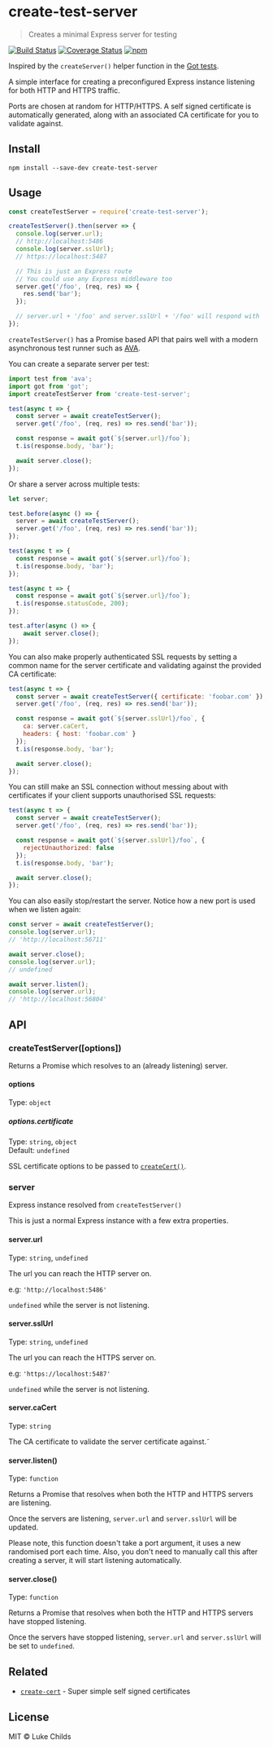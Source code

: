 # create-test-server

> Creates a minimal Express server for testing

[![Build Status](https://travis-ci.org/lukechilds/create-test-server.svg?branch=master)](https://travis-ci.org/lukechilds/create-test-server)
[![Coverage Status](https://coveralls.io/repos/github/lukechilds/create-test-server/badge.svg?branch=master)](https://coveralls.io/github/lukechilds/create-test-server?branch=master)
[![npm](https://img.shields.io/npm/v/create-test-server.svg)](https://www.npmjs.com/package/create-test-server)

Inspired by the `createServer()` helper function in the [Got tests](https://github.com/sindresorhus/got/blob/1f1b6ffb6da13f483ef7f6bd92dd33f022e7de47/test/helpers/server.js).

A simple interface for creating a preconfigured Express instance listening for both HTTP and HTTPS traffic.

Ports are chosen at random for HTTP/HTTPS. A self signed certificate is automatically generated, along with an associated CA certificate for you to validate against.

## Install

```shell
npm install --save-dev create-test-server
```

## Usage

```js
const createTestServer = require('create-test-server');

createTestServer().then(server => {
  console.log(server.url);
  // http://localhost:5486
  console.log(server.sslUrl);
  // https://localhost:5487

  // This is just an Express route
  // You could use any Express middleware too
  server.get('/foo', (req, res) => {
    res.send('bar');
  });

  // server.url + '/foo' and server.sslUrl + '/foo' will respond with 'bar'
});
```

`createTestServer()` has a Promise based API that pairs well with a modern asynchronous test runner such as [AVA](https://github.com/avajs/ava).

You can create a separate server per test:

```js
import test from 'ava';
import got from 'got';
import createTestServer from 'create-test-server';

test(async t => {
  const server = await createTestServer();
  server.get('/foo', (req, res) => res.send('bar'));

  const response = await got(`${server.url}/foo`);
  t.is(response.body, 'bar');

  await server.close();
});
```

Or share a server across multiple tests:

```js
let server;

test.before(async () => {
  server = await createTestServer();
  server.get('/foo', (req, res) => res.send('bar'));
});

test(async t => {
  const response = await got(`${server.url}/foo`);
  t.is(response.body, 'bar');
});

test(async t => {
  const response = await got(`${server.url}/foo`);
  t.is(response.statusCode, 200);
});

test.after(async () => {
	await server.close();
});
```

You can also make properly authenticated SSL requests by setting a common name for the server certificate and validating against the provided CA certificate:

```js
test(async t => {
  const server = await createTestServer({ certificate: 'foobar.com' });
  server.get('/foo', (req, res) => res.send('bar'));

  const response = await got(`${server.sslUrl}/foo`, {
    ca: server.caCert,
    headers: { host: 'foobar.com' }
  });
  t.is(response.body, 'bar');

  await server.close();
});
```

You can still make an SSL connection without messing about with certificates if your client supports unauthorised SSL requests:

```js
test(async t => {
  const server = await createTestServer();
  server.get('/foo', (req, res) => res.send('bar'));

  const response = await got(`${server.sslUrl}/foo`, {
    rejectUnauthorized: false
  });
  t.is(response.body, 'bar');

  await server.close();
});
```

You can also easily stop/restart the server. Notice how a new port is used when we listen again:

```js
const server = await createTestServer();
console.log(server.url);
// 'http://localhost:56711'

await server.close();
console.log(server.url);
// undefined

await server.listen();
console.log(server.url);
// 'http://localhost:56804'
```

## API

### createTestServer([options])

Returns a Promise which resolves to an (already listening) server.

#### options

Type: `object`

##### options.certificate

Type: `string`, `object`<br>
Default: `undefined`

SSL certificate options to be passed to [`createCert()`](https://github.com/lukechilds/create-cert).

### server

Express instance resolved from `createTestServer()`

This is just a normal Express instance with a few extra properties.

#### server.url

Type: `string`, `undefined`

The url you can reach the HTTP server on.

e.g: `'http://localhost:5486'`

`undefined` while the server is not listening.

#### server.sslUrl

Type: `string`, `undefined`

The url you can reach the HTTPS server on.

e.g: `'https://localhost:5487'`

`undefined` while the server is not listening.

#### server.caCert

Type: `string`

The CA certificate to validate the server certificate against.˜

#### server.listen()

Type: `function`

Returns a Promise that resolves when both the HTTP and HTTPS servers are listening.

Once the servers are listening, `server.url` and `server.sslUrl` will be updated.

Please note, this function doesn't take a port argument, it uses a new randomised port each time. Also, you don't need to manually call this after creating a server, it will start listening automatically.

#### server.close()

Type: `function`

Returns a Promise that resolves when both the HTTP and HTTPS servers have stopped listening.

Once the servers have stopped listening, `server.url` and `server.sslUrl` will be set to `undefined`.

## Related

- [`create-cert`](https://github.com/lukechilds/create-cert) - Super simple self signed certificates

## License

MIT © Luke Childs
